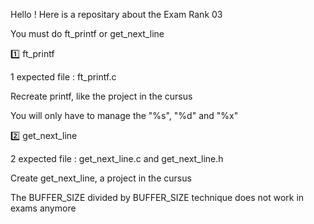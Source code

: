 Hello ! Here is a repositary about the Exam Rank 03

You must do ft_printf or get_next_line


1️⃣ ft_printf

1 expected file : ft_printf.c

Recreate printf, like the project in the cursus

You will only have to manage the "%s", "%d" and "%x"

2️⃣ get_next_line

2 expected file : get_next_line.c and get_next_line.h

Create get_next_line, a project in the cursus

The BUFFER_SIZE divided by BUFFER_SIZE technique does not work in exams anymore
